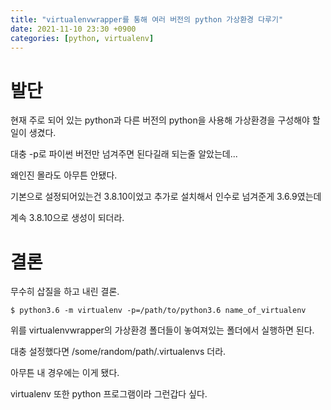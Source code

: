 ```yaml
---
title: "virtualenvwrapper를 통해 여러 버전의 python 가상환경 다루기"
date: 2021-11-10 23:30 +0900
categories: [python, virtualenv]
---
```


# 발단

현재 주로 되어 있는 python과 다른 버전의 python을 사용해 가상환경을 구성해야 할 일이 생겼다.

대충 -p로 파이썬 버전만 넘겨주면 된다길래 되는줄 알았는데...

왜인진 몰라도 아무튼 안됐다.

기본으로 설정되어있는건 3.8.10이었고 추가로 설치해서 인수로 넘겨준게 3.6.9였는데

계속 3.8.10으로 생성이 되더라.

# 결론

무수히 삽질을 하고 내린 결론.

```
$ python3.6 -m virtualenv -p=/path/to/python3.6 name_of_virtualenv
```

위를 virtualenvwrapper의 가상환경 폴더들이 놓여져있는 폴더에서 실행하면 된다.

대충 설정했다면 /some/random/path/.virtualenvs 더라.

아무튼 내 경우에는 이게 됐다.

virtualenv 또한 python 프로그램이라 그런갑다 싶다.
